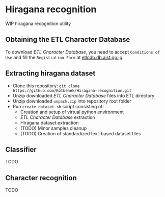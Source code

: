 # Hiragana recognition

WIP hiragana recognition utility

## Obtaining the ETL Character Database

To download *ETL Character Database*, you need to accept `Conditions of Use` and fill the `Registration Form` at [etlcdb.db.aist.go.jp](http://etlcdb.db.aist.go.jp).

## Extracting hiragana dataset

- Clone this repository:
`git clone https://github.com/Kotbenek/Hiragana-recognition.git`
- Unzip downloaded *ETL Character Database* files into ETL directory
- Unzip downloaded `unpack.zip` into repository root folder
- Run `create_dataset.sh` script consisting of:
    - Creation and setup of virtual python environment
    - *ETL Character Database* extraction
    - Hiragana dataset extraction
    - (TODO) Minor samples cleanup
    - (TODO) Creation of standardized text-based dataset files

## Classifier

TODO

## Character recognition

TODO


